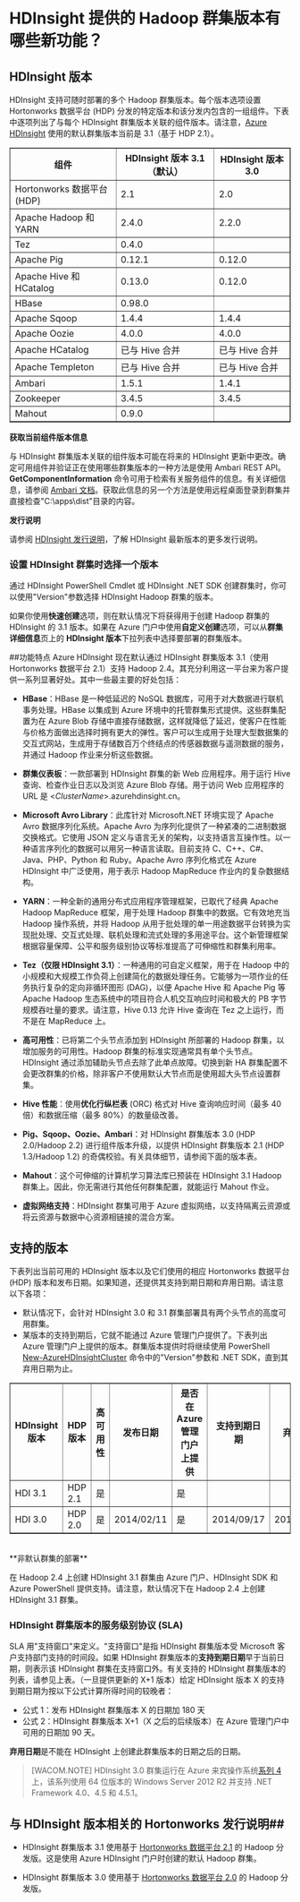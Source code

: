 <properties urlDisplayName="HDInsight Hadoop Version" pageTitle="HDInsight 的 Hadoop 群集版本有哪些新功能？| Azure" metaKeywords="hdinsight, hadoop, hdinsight hadoop, hadoop azure" description="HDInsight supports multiple Hadoop cluster versions deployable at any time. See the Hadoop and HortonWorks Data Platform (HDP) distribution versions supported." services="hdinsight" umbracoNaviHide="0" disqusComments="1" editor="cgronlun" manager="paulettm" title="What's new in the cluster versions provided by HDInsight?" authors="bradsev" />

<tags 
wacn.date="04/11/2015"
ms.service="hdinsight" ms.workload="big-data" ms.tgt_pltfrm="na" ms.devlang="na" ms.topic="article" ms.date="02/18/2015" ms.author="bradsev" />


# HDInsight 提供的 Hadoop 群集版本有哪些新功能？

## HDInsight 版本
HDInsight 支持可随时部署的多个 Hadoop 群集版本。每个版本选项设置 Hortonworks 数据平台 (HDP) 分发的特定版本和该分发内包含的一组组件。下表中逐项列出了与每个 HDInsight 群集版本关联的组件版本。请注意，[Azure HDInsight](/zh-cn/documentation/services/hdinsight) 使用的默认群集版本当前是 3.1（基于 HDP 2.1）。


<table border="1">
<tr><th>组件</th><th>HDInsight 版本 3.1（默认）</th><th>HDInsight 版本 3.0</th></tr>
<tr><td>Hortonworks 数据平台 (HDP)</td><td>2.1</td><td>2.0</td></tr>
<tr><td>Apache Hadoop 和 YARN</td><td>2.4.0</td><td>2.2.0</td></tr>
<tr><td>Tez</td><td>0.4.0</td><td></td></tr>
<tr><td>Apache Pig</td><td>0.12.1</td><td>0.12.0</td></tr>
<tr><td>Apache Hive 和 HCatalog</td><td>0.13.0</td><td>0.12.0</td></tr>
<tr><td>HBase </td><td>0.98.0</td><td></td></tr>
<tr><td>Apache Sqoop</td><td>1.4.4</td><td>1.4.4</td></tr>
<tr><td>Apache Oozie</td><td>4.0.0</td><td>4.0.0</td></tr>
<tr><td>Apache HCatalog</td><td>已与 Hive 合并</td><td>已与 Hive 合并</td></tr>
<tr><td>Apache Templeton</td><td>已与 Hive 合并</td><td>已与 Hive 合并</td></tr>
<tr><td>Ambari</td><td>1.5.1</td><td>1.4.1</td></tr>
<tr><td>Zookeeper</td><td>3.4.5</td><td>3.4.5</td></tr>
<tr><td>Mahout</td><td>0.9.0</td><td></td></tr>
</table>


**获取当前组件版本信息**

与 HDInsight 群集版本关联的组件版本可能在将来的 HDInsight 更新中更改。确定可用组件并验证正在使用哪些群集版本的一种方法是使用 Ambari REST API。**GetComponentInformation** 命令可用于检索有关服务组件的信息。有关详细信息，请参阅 [Ambari 文档][ambari-docs]。获取此信息的另一个方法是使用远程桌面登录到群集并直接检查"C:\apps\dist"目录的内容。


**发行说明**	

请参阅 [HDInsight 发行说明](/zh-cn/documentation/articles/hdinsight-release-notes/)，了解 HDInsight 最新版本的更多发行说明。

### 设置 HDInsight 群集时选择一个版本

通过 HDInsight PowerShell Cmdlet 或 HDInsight .NET SDK 创建群集时，你可以使用"Version"参数选择 HDInsight Hadoop 群集的版本。

如果你使用**快速创建**选项，则在默认情况下将获得用于创建 Hadoop 群集的 HDInsight 的 3.1 版本。如果在 Azure 门户中使用**自定义创建**选项，可以从**群集详细信息**页上的 **HDInsight 版本**下拉列表中选择要部署的群集版本。 

##功能特点
Azure HDInsight 现在默认通过 HDInsight 群集版本 3.1（使用 Hortonworks 数据平台 2.1）支持 Hadoop 2.4。其充分利用这一平台来为客户提供一系列显著好处。其中一些最主要的好处包括：

- **HBase**：HBase 是一种低延迟的 NoSQL 数据库，可用于对大数据进行联机事务处理。HBase 以集成到 Azure 环境中的托管群集形式提供。这些群集配置为在 Azure Blob 存储中直接存储数据，这样就降低了延迟，使客户在性能与价格方面做出选择时拥有更大的弹性。客户可以生成用于处理大型数据集的交互式网站，生成用于存储数百万个终结点的传感器数据与遥测数据的服务，并通过 Hadoop 作业来分析这些数据。

- **群集仪表板**：一款部署到 HDInsight 群集的新 Web 应用程序。用于运行 Hive 查询、检查作业日志以及浏览 Azure Blob 存储。用于访问 Web 应用程序的 URL 是 <*ClusterName*>.azurehdinsight.cn。

- **Microsoft Avro Library**：此库针对 Microsoft.NET 环境实现了 Apache Avro 数据序列化系统。Apache Avro 为序列化提供了一种紧凑的二进制数据交换格式。它使用 JSON 定义与语言无关的架构，以支持语言互操作性。以一种语言序列化的数据可以用另一种语言读取。目前支持 C、C++、C#、Java、PHP、Python 和 Ruby。Apache Avro 序列化格式在 Azure HDInsight 中广泛使用，用于表示 Hadoop MapReduce 作业内的复杂数据结构。

- **YARN**：一种全新的通用分布式应用程序管理框架，已取代了经典 Apache Hadoop MapReduce 框架，用于处理 Hadoop 群集中的数据。它有效地充当 Hadoop 操作系统，并将 Hadoop 从用于批处理的单一用途数据平台转换为实现批处理、交互式处理、联机处理和流式处理的多用途平台。这个新管理框架根据容量保障、公平和服务级别协议等标准提高了可伸缩性和群集利用率。

- **Tez（仅限 HDInsight 3.1）**：一种通用的可自定义框架，用于在 Hadoop 中的小规模和大规模工作负荷上创建简化的数据处理任务。它能够为一项作业的任务执行复杂的定向非循环图形 (DAG)，以便 Apache Hive 和 Apache Pig 等 Apache Hadoop 生态系统中的项目符合人机交互响应时间和极大的 PB 字节规模吞吐量的要求。请注意，Hive 0.13 允许 Hive 查询在 Tez 之上运行，而不是在 MapReduce 上。

- **高可用性**：已将第二个头节点添加到 HDInsight 所部署的 Hadoop 群集，以增加服务的可用性。Hadoop 群集的标准实现通常具有单个头节点。HDInsight 通过添加辅助头节点去除了此单点故障。切换到新 HA 群集配置不会更改群集的价格，除非客户不使用默认大节点而是使用超大头节点设置群集。

- **Hive 性能**：使用**优化行纵栏表** (ORC) 格式对 Hive 查询响应时间（最多 40 倍）和数据压缩（最多 80%）的数量级改善。

- **Pig、Sqoop、Oozie、Ambari**：对 HDInsight 群集版本 3.0 (HDP 2.0/Hadoop 2.2) 进行组件版本升级，以提供 HDInsight 群集版本 2.1 (HDP 1.3/Hadoop 1.2) 的奇偶校验。有关具体细节，请参阅下面的版本表。

- **Mahout**：这个可伸缩的计算机学习算法库已预装在 HDInsight 3.1 Hadoop 群集上。因此，你无需进行其他任何群集配置，就能运行 Mahout 作业。

- **虚拟网络支持**：HDInsight 群集可用于 Azure 虚拟网络，以支持隔离云资源或将云资源与数据中心资源相链接的混合方案。


## 支持的版本
下表列出当前可用的 HDInsight 版本以及它们使用的相应 Hortonworks 数据平台 (HDP) 版本和发布日期。如果知道，还提供其支持到期日期和弃用日期。请注意以下各项：

* 默认情况下，会针对 HDInsight 3.0 和 3.1 群集部署具有两个头节点的高度可用群集。
* 某版本的支持到期后，它就不能通过 Azure 管理门户提供了。下表列出 Azure 管理门户上提供的版本。群集版本提供时将继续使用 PowerShell [New-AzureHDInsightCluster](http://msdn.microsoft.com/zh-cn/library/dn593744.aspx) 命令中的"Version"参数和 .NET SDK，直到其弃用日期为止。 

<table border="1">
<tr><th>HDInsight 版本</th><th>HDP 版本</a><th>高可用性</th></th><th>发布日期</th><th>是否在 Azure 管理门户上提供</th><th>支持到期日期</th><th>弃用日期</th></tr>
<tr><td>HDI 3.1</td><td>HDP 2.1</td><td>是</td><td></td><td>是</td><td></td><td></td></tr>
<tr><td>HDI 3.0</td><td>HDP 2.0</td><td>是</td><td>2014/02/11</td><td>是</td><td>2014/09/17</td><td>2015/06/30</td></tr>
</table><br>
**非默认群集的部署**	

在 Hadoop 2.4 上创建 HDInsight 3.1 群集由 Azure 门户、HDInsight SDK 和 Azure PowerShell 提供支持。请注意，默认情况下在 Hadoop 2.4 上创建 HDInsight 3.1 群集。

### HDInsight 群集版本的服务级别协议 (SLA)

SLA 用"支持窗口"来定义。"支持窗口"是指 HDInsight 群集版本受 Microsoft 客户支持部门支持的时间段。如果 HDInsight 群集版本的**支持到期日期**早于当前日期，则表示该 HDInsight 群集在支持窗口外。有关支持的 HDInsight 群集版本的列表，请参见上表。（一旦提供更新的 X+1 版本）给定 HDInsight 版本 X 的支持到期日期为按以下公式计算所得时间的较晚者：  

- 公式 1：发布 HDInsight 群集版本 X 的日期加 180 天
- 公式 2：HDInsight 群集版本 X+1（X 之后的后续版本）在 Azure 管理门户中可用的日期加 90 天。

**弃用日期**是不能在 HDInsight 上创建此群集版本的日期之后的日期。

> [WACOM.NOTE] HDInsight 3.0 群集运行在 Azure 来宾操作系统[系列 4](http://msdn.microsoft.com/zh-cn/library/azure/ee924680.aspx#explanation)上，该系列使用 64 位版本的 Windows Server 2012 R2 并支持 .NET Framework 4.0、4.5 和 4.5.1。

## 与 HDInsight 版本相关的 Hortonworks 发行说明##


* HDInsight 群集版本 3.1 使用基于 [Hortonworks 数据平台 2.1][hdp-2-1-1] 的 Hadoop 分发版。这是使用 Azure HDInsight 门户时创建的默认 Hadoop 群集。

* HDInsight 群集版本 3.0 使用基于 [Hortonworks 数据平台 2.0][hdp-2-0-8] 的 Hadoop 分发版。



[image-hdi-versioning-versionscreen]: ./media/hdinsight-component-versioning/hdi-versioning-version-screen.png

[wa-forums]: http://www.windowsazure.cn/zh-cn/support/contact/

[connect-excel-with-hive-ODBC]: /zh-cn/documentation/articles/hdinsight-connect-excel-hive-ODBC-driver/

[hdp-2-1-1]: http://docs.hortonworks.com/HDPDocuments/HDP2/HDP-2.1.1/bk_releasenotes_hdp_2.1/content/ch_relnotes-hdp-2.1.1.html

[hdp-2-0-8]: http://docs.hortonworks.com/HDPDocuments/HDP2/HDP-2.0.8.0/bk_releasenotes_hdp_2.0/content/ch_relnotes-hdp2.0.8.0.html

[hdp-1-3-0]: http://docs.hortonworks.com/HDPDocuments/HDP1/HDP-1.3.0/bk_releasenotes_hdp_1.x/content/ch_relnotes-hdp1.3.0_1.html

[hdp-1-1-0]: http://docs.hortonworks.com/HDPDocuments/HDP1/HDP-Win-1.1/bk_releasenotes_HDP-Win/content/ch_relnotes-hdp-win-1.1.0_1.html

[ambari-docs]: https://github.com/apache/ambari/blob/trunk/ambari-server/docs/api/v1/index.md

[zookeeper]: http://zookeeper.apache.org/ 

